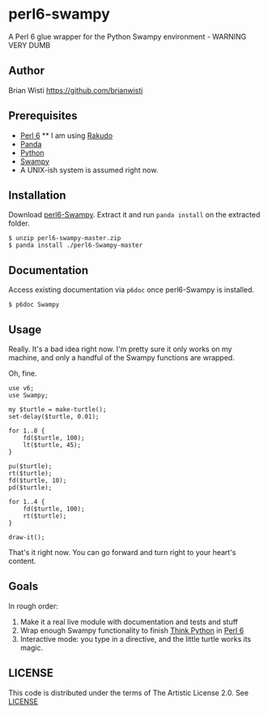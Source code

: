 perl6-swampy
============

A Perl 6 glue wrapper for the Python Swampy environment - WARNING VERY DUMB

Author
------

Brian Wisti <https://github.com/brianwisti>

Prerequisites
-------------

* [Perl 6](http://perl6.org)
** I am using [Rakudo](http://rakudo.org)
* [Panda](https://github.com/tadzik/panda/)
* [Python](http://python.org)
* [Swampy](http://www.greenteapress.com/thinkpython/swampy/)
* A UNIX-ish system is assumed right now.

Installation
------------

Download [perl6-Swampy](https://github.com/brianwisti/perl6-swampy). Extract it and run `panda install` on the extracted folder.

    $ unzip perl6-swampy-master.zip
    $ panda install ./perl6-Swampy-master

Documentation
-------------

Access existing documentation via `p6doc` once perl6-Swampy is installed.

    $ p6doc Swampy

Usage
-----

Really. It's a bad idea right now. I'm pretty sure it only works on my machine, and only a handful of the Swampy functions are wrapped. 

Oh, fine.

    use v6;
    use Swampy;

    my $turtle = make-turtle();
    set-delay($turtle, 0.01);

    for 1..8 {
        fd($turtle, 100);
        lt($turtle, 45);
    }

    pu($turtle);
    rt($turtle);
    fd($turtle, 10);
    pd($turtle);

    for 1..4 {
        fd($turtle, 100);
        rt($turtle);
    }

    draw-it();

That's it right now. You can go forward and turn right to your heart's content.

Goals
-----

In rough order:

1. Make it a real live module with documentation and tests and stuff
2. Wrap enough Swampy functionality to finish [Think Python](http://thinkpython.com) in [Perl 6](http://blogs.perl.org/mt/mt-search.fcgi?blog_id=270&tag=thinkperl6&limit=20)
3. Interactive mode: you type in a directive, and the little turtle works its magic.

LICENSE
-------

This code is distributed under the terms of The Artistic License 2.0. See [LICENSE](LICENSE.txt)
